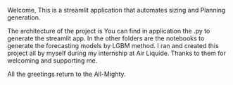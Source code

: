 Welcome, 
This is a streamlit application that automates sizing and Planning generation.

The architecture of the project is 
You can find in application the .py to generate the streamlit app. In the other folders are the notebooks to generate the forecasting models by LGBM method.
I ran and created this project all by myself during my internship at Air Liquide. Thanks to them for welcoming and supporting me.

All the greetings return to the All-Mighty. 
